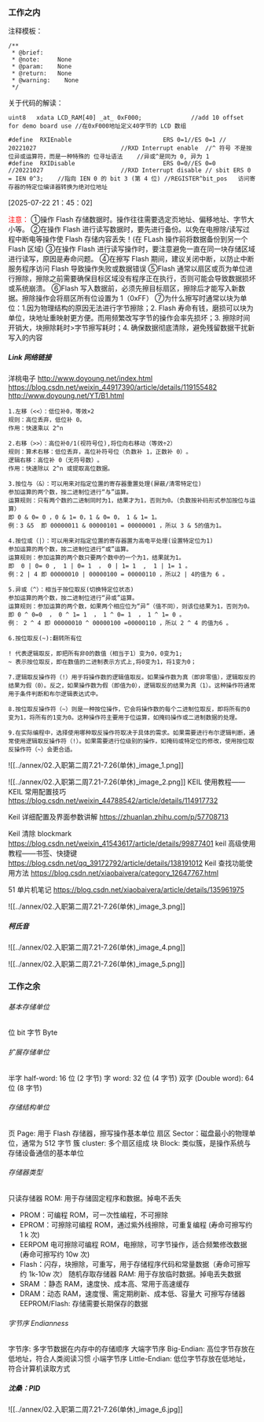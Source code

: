 
### 工作之内
注释模板：
```
/**
 * @brief:    
 * @note:     None
 * @param:    None
 * @return:   None
 * @warning:	None
 */
```

关于代码的解读：
```
uint8 	xdata LCD_RAM[40] _at_ 0xF000;				//add 10 offset for demo board use //在0xF000地址定义40字节的 LCD 数组
```


```
#define  RXIEnable							ERS 0=1//ES 0=1	//	20221027						//RXD Interrupt enable	//^ 符号 ​​不是按位异或运算符​​，而是一种特殊的 ​​位寻址语法	//异或^是同为 0, 异为 1
#define  RXIDisable							ERS 0=0//ES 0=0		//20221027						//RXD Interrupt disable	// sbit ERS 0 = IEN 0^3;	//指向 IEN 0 的 bit 3 (第 4 位) //REGISTER^bit_pos	访问寄存器的特定位编译器转换为绝对位地址
```
[2025-07-22 21：45：02]



<font color="#ff0000">注意：</font>
①操作 Flash 存储数据时。操作往往需要选定页地址、偏移地址、字节大小等。
②在操作 Flash 进行读写数据时，要先进行备份。以免在电擦除/读写过程中断电等操作使 Flash 存储内容丢失！(在 FLash 操作前将数据备份到另一个 Flash 区域)
③在操作 Flash 进行读写操作时，要注意避免一直在同一块存储区域进行读写，原因是寿命问题。
④在擦写 Flash 期间，建议关闭中断，以防止中断服务程序访问 Flash 导致操作失败或数据错误
⑤Flash 通常以扇区或页为单位进行擦除，擦除之前需要确保目标区域没有程序正在执行，否则可能会导致数据损坏或系统崩溃。
⑥Flash 写入数据前，必须先擦目标扇区，擦除后才能写入新数据。擦除操作会将扇区所有位设置为 1（0xFF）
⑦为什么擦写时通常以块为单位：1.因为物理结构的原因无法进行字节擦除；2. Flash 寿命有钱，磨损可以块为单位，块地址重映射更方便。而用频繁改写字节的操作会率先损坏；3. 擦除时间开销大，块擦除耗时>字节擦写耗时；4. 确保数据彻底清除，避免残留数据干扰新写入的内容


##### Link 网络链接
洋桃电子 http://www.doyoung.net/index.html
https://blog.csdn.net/weixin_44917390/article/details/119155482
http://www.doyoung.net/YT/B1.html


```
1.左移（<<）：低位补0，等效×2
‌规则‌：高位丢弃，低位补 0‌。
‌作用‌：快速乘以 2^n

2.右移（>>）：高位补0/1(视符号位),将位向右移动（等效÷2）
‌规则‌：‌算术右移‌：低位丢弃，高位补符号位（负数补 1，正数补 0）‌。
‌逻辑右移‌：高位补 0（无符号数）‌。
‌作用‌：快速除以 2^n 或提取高位数据。

3.按位与（&）：可以用来对指定位置的寄存器重置处理(屏蔽/清零特定位)
参加运算的两个数，按二进制位进行“与”运算。
运算规则：只有两个数的二进制同时为1，结果才为1，否则为0。（负数按补码形式参加按位与运算）
即 0 & 0= 0 ，0 & 1= 0，1 & 0= 0， 1 & 1= 1。
例：3 &5  即 00000011 & 00000101 = 00000001 ，所以 3 & 5的值为1。

4.按位或（|）：可以用来对指定位置的寄存器置为高电平处理(设置特定位为1)
参加运算的两个数，按二进制位进行“或”运算。
运算规则：参加运算的两个数只要两个数中的一个为1，结果就为1。
即  0 | 0= 0 ,  1 | 0= 1  ， 0 | 1= 1  ,  1 | 1= 1 。
例：2 | 4 即 00000010 | 00000100 = 00000110 ，所以2 | 4的值为 6 。

5.异或（^）：相当于按位取反(切换特定位状态)
参加运算的两个数，按二进制位进行“异或”运算。
运算规则：参加运算的两个数，如果两个相应位为“异”（值不同），则该位结果为1，否则为0。
即 0 ^ 0=0  ， 0 ^ 1= 1  ， 1 ^ 0= 1  ， 1 ^ 1= 0 。
例： 2 ^ 4 即 00000010 ^ 00000100 =00000110 ，所以 2 ^ 4 的值为6 。

6.按位取反(~):翻转所有位

! 代表逻辑取反，即把所有非0的数值（相当于1）变为0，0变为1;  
~ 表示按位取反，即在数值的二进制表示方式上,将0变为1，将1变为0；

7.逻辑取反操作符（!）用于将操作数的逻辑值取反。如果操作数为真（即非零值），逻辑取反的结果为假（0）。反之，如果操作数为假（即值为0），逻辑取反的结果为真（1）。这种操作符通常用于条件判断和布尔逻辑表达式中。

8.按位取反操作符（~）则是一种按位操作，它会将操作数的每个二进制位取反，即将所有的0变为1，将所有的1变为0。这种操作符主要用于位运算，如掩码操作或二进制数据的处理。

9.在实际编程中，选择使用哪种取反操作符取决于具体的需求。如果需要进行布尔逻辑判断，通常使用逻辑取反操作符（!）。如果需要进行位级别的操作，如掩码或特定位的修改，使用按位取反操作符（~）会更合适。
```

![[../annex/02.入职第二周7.21-7.26(单休)_image_1.png]]



![[../annex/02.入职第二周7.21-7.26(单休)_image_2.png]]
KEIL 使用教程——KEIL 常用配置技巧 https://blog.csdn.net/weixin_44788542/article/details/114917732

Keil 详细配置及界面参数讲解 https://zhuanlan.zhihu.com/p/57708713

Keil 清除 blockmark https://blog.csdn.net/weixin_41543617/article/details/99877401
keil 高级使用教程——书签、快捷键 https://blog.csdn.net/qq_39172792/article/details/138191012
Keil 查找功能使用方法 https://blog.csdn.net/xiaobaivera/category_12647767.html

51 单片机笔记 https://blog.csdn.net/xiaobaivera/article/details/135961975


![[../annex/02.入职第二周7.21-7.26(单休)_image_3.png]]




##### 柯氏音
![[../annex/02.入职第二周7.21-7.26(单休)_image_4.png]]

![[../annex/02.入职第二周7.21-7.26(单休)_image_5.png]]





### 工作之余
###### 基本存储单位
位 bit
字节 Byte
###### 扩展存储单位
半字 half-word: 16 位 (2 字节)
字 word: 32 位 (4 字节)
双字 (Double word): 64 位 (8 字节)
###### 存储结构单位
页 Page: 用于 Flash 存储器，擦写操作基本单位
扇区 Sector：磁盘最小的物理单位，通常为 512 字节
簇 cluster: 多个扇区组成
块 Block: 类似簇，是操作系统与存储设备通信的基本单位
###### 存储器类型
只读存储器 ROM: 用于存储固定程序和数据。掉电不丢失
- PROM：可编程 ROM，可一次性编程，不可擦除
- EPROM：可擦除可编程 ROM，通过紫外线擦除，可重复编程 (寿命可擦写约 1 k 次)
- EERPOM 电可擦除可编程 ROM，电擦除，可字节操作，适合频繁修改数据 (寿命可擦写约 10w 次)
- Flash：闪存，块擦除，可重写，用于存储程序代码和常量数据（寿命可擦写约 1k-10w 次）
随机存取存储器 RAM: 用于存放临时数据。掉电丢失数据
- SRAM ：静态 RAM，速度快、成本高、常用于高速缓存
- DRAM：动态 RAM，速度慢、需定期刷新、成本低、容量大
可擦写存储器 EEPROM/Flash: 存储需要长期保存的数据



###### 字节序 Endianness
字节序: 多字节数据在内存中的存储顺序
大端字节序 Big-Endian: 高位字节存放在低地址，符合人类阅读习惯
小端字节序 Little-Endian: 低位字节存放在低地址，符合计算机读取方式


##### 沈桑：PID 
![[../annex/02.入职第二周7.21-7.26(单休)_image_6.jpg]]








































































